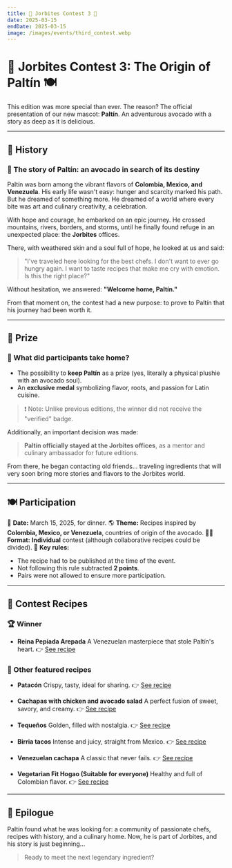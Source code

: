 ```yaml
---
title: 🥑 Jorbites Contest 3 🥑
date: 2025-03-15
endDate: 2025-03-15
image: /images/events/third_contest.webp
---
```


# 🥑 Jorbites Contest 3: The Origin of Paltín 🍽️

This edition was more special than ever. The reason? The official presentation of our new mascot: **Paltín**. An adventurous avocado with a story as deep as it is delicious.

---

## 📖 History

### 🥑 The story of Paltín: an avocado in search of its destiny

Paltín was born among the vibrant flavors of **Colombia, Mexico, and Venezuela**. His early life wasn't easy: hunger and scarcity marked his path. But he dreamed of something more. He dreamed of a world where every bite was art and culinary creativity, a celebration.

With hope and courage, he embarked on an epic journey. He crossed mountains, rivers, borders, and storms, until he finally found refuge in an unexpected place: the **Jorbites** offices.

There, with weathered skin and a soul full of hope, he looked at us and said:

> "I've traveled here looking for the best chefs. I don't want to ever go hungry again. I want to taste recipes that make me cry with emotion. Is this the right place?"

Without hesitation, we answered:
**"Welcome home, Paltín."**

From that moment on, the contest had a new purpose: to prove to Paltín that his journey had been worth it.

---

## 🎁 Prize

### 🥇 What did participants take home?

- The possibility to **keep Paltín** as a prize (yes, literally a physical plushie with an avocado soul).
- An **exclusive medal** symbolizing flavor, roots, and passion for Latin cuisine.

> ❗ Note: Unlike previous editions, the winner did not receive the "verified" badge.

Additionally, an important decision was made:
> **Paltín officially stayed at the Jorbites offices**, as a mentor and culinary ambassador for future editions.

From there, he began contacting old friends... traveling ingredients that will very soon bring more stories and flavors to the Jorbites world.

---

## 🍽️ Participation

📅 **Date:** March 15, 2025, for dinner.
🌎 **Theme:** Recipes inspired by **Colombia, Mexico, or Venezuela**, countries of origin of the avocado.
👨‍🍳 **Format:** **Individual** contest (although collaborative recipes could be divided).
📌 **Key rules:**
- The recipe had to be published at the time of the event.
- Not following this rule subtracted **2 points**.
- Pairs were not allowed to ensure more participation.

---

## 🥘 Contest Recipes

### 🏆 Winner
- **Reina Pepiada Arepada**
  A Venezuelan masterpiece that stole Paltín's heart.
  👉 [See recipe](https://jorbites.com/recipes/67d5ec78d0b7b104e2951e01)

### 🍴 Other featured recipes

- **Patacón**
  Crispy, tasty, ideal for sharing.
  👉 [See recipe](https://jorbites.com/recipes/67d5e2b37315bd332aa897fa)

- **Cachapas with chicken and avocado salad**
  A perfect fusion of sweet, savory, and creamy.
  👉 [See recipe](https://jorbites.com/recipes/67d5ec98d0b7b104e2951e02)

- **Tequeños**
  Golden, filled with nostalgia.
  👉 [See recipe](https://jorbites.com/recipes/67d5ecc0d0b7b104e2951e03)

- **Birria tacos**
  Intense and juicy, straight from Mexico.
  👉 [See recipe](https://jorbites.com/recipes/67d5ecc9d0b7b104e2951e04)

- **Venezuelan cachapa**
  A classic that never fails.
  👉 [See recipe](https://jorbites.com/recipes/67d5ece5d0b7b104e2951e05)

- **Vegetarian Fit Hogao (Suitable for everyone)**
  Healthy and full of Colombian flavor.
  👉 [See recipe](https://jorbites.com/recipes/67d5f062d0b7b104e2951e06)

---

## 🌟 Epilogue

Paltín found what he was looking for: a community of passionate chefs, recipes with history, and a culinary home.
Now, he is part of Jorbites, and his story is just beginning...

> Ready to meet the next legendary ingredient?

